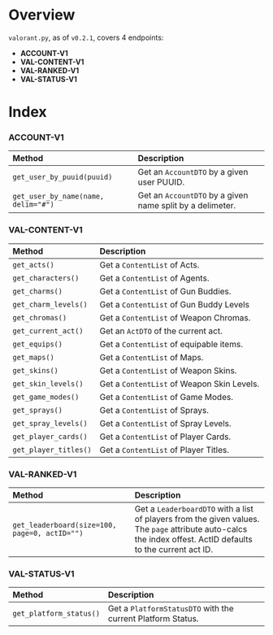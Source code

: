 # Overview

`valorant.py`, as of `v0.2.1`, covers 4 endpoints:

- **ACCOUNT-V1**
- **VAL-CONTENT-V1**
- **VAL-RANKED-V1**
- **VAL-STATUS-V1**

# Index

### ACCOUNT-V1

|Method                             |Description                                              |
|:----------------------------------|:--------------------------------------------------------|
|`get_user_by_puuid(puuid)`         |Get an `AccountDTO` by a given user PUUID.               |
|`get_user_by_name(name, delim="#")`|Get an `AccountDTO` by a given name split by a delimeter.|  

### VAL-CONTENT-V1

|Method               |Description                                |
|:--------------------|:------------------------------------------|
|`get_acts()`         |Get a `ContentList` of Acts.               |
|`get_characters()`   |Get a `ContentList` of Agents.             |
|`get_charms()`       |Get a `ContentList` of Gun Buddies.        |
|`get_charm_levels()` |Get a `ContentList` of Gun Buddy Levels    |
|`get_chromas()`      |Get a `ContentList` of Weapon Chromas.     |
|`get_current_act()`  |Get an `ActDTO` of the current act.        |
|`get_equips()`       |Get a `ContentList` of equipable items.    |
|`get_maps()`         |Get a `ContentList` of Maps.               |
|`get_skins()`        |Get a `ContentList` of Weapon Skins.       |
|`get_skin_levels()`  |Get a `ContentList` of Weapon Skin Levels. |
|`get_game_modes()`   |Get a `ContentList` of Game Modes.         |
|`get_sprays()`       |Get a `ContentList` of Sprays.             |
|`get_spray_levels()` |Get a `ContentList` of Spray Levels.       |
|`get_player_cards()` |Get a `ContentList` of Player Cards.       |
|`get_player_titles()`|Get a `ContentList` of Player Titles.      |


### VAL-RANKED-V1

|Method                                          |Description                                                          |
|:-----------------------------------------------|:--------------------------------------------------------------------|
|`get_leaderboard(size=100, page=0, actID="")` |Get a `LeaderboardDTO` with a list of players from the given values. The `page` attribute auto-calcs the index offest. ActID defaults to the current act ID. |

### VAL-STATUS-V1

|Method                  |Description                                                 |
|:-----------------------|:-----------------------------------------------------------|
|`get_platform_status()` |Get a `PlatformStatusDTO` with the current Platform Status. |